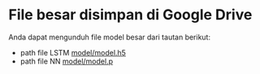 # File besar disimpan di Google Drive
Anda dapat mengunduh file model besar dari tautan berikut:
- path file LSTM [model/model.h5](https://drive.google.com/file/d/1SkQ9Wp4l7eekU2LF-VEE312WBb3LUzeQ/view?usp=sharing)
- path file NN [model/model.p](https://drive.google.com/file/d/1qi1BomarBUhisrLOkt8dmG5-4oGJBsLH/view?usp=sharing)
